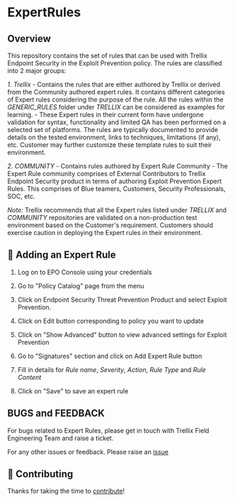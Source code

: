 # ExpertRules

## Overview

This repository contains the set of rules that can be used with Trellix Endpoint Security in the Exploit Prevention policy. 
The rules are classified into 2 major groups:

*1. Trellix* 
		- Contains the rules that are either authored by Trellix or derived from the Community authored expert rules. It contains different categories of Expert rules considering the purpose of the rule. All the rules within the *GENERIC_RULES* folder under *TRELLIX* can be considered as examples for learning.
		- These Expert rules in their current form have undergone validation for syntax, functionality and limited QA has been performed on a selected set of platforms. The rules are typically documented to provide details on the tested environment, links to techniques, limitations (if any), etc. Customer may further customize these template rules to suit their environment.
		
*2. COMMUNITY* 
		- Contains rules authored by Expert Rule Community
		- The Expert Rule community comprises of External Contributors to Trellix Endpoint Security product in terms of authoring Exploit Prevention Expert Rules. This comprises of Blue teamers, Customers, Security Professionals, SOC, etc.

*Note:*
Trellix recommends that all the Expert rules listed under *TRELLIX* and *COMMUNITY* repositories are validated on a non-production test environment based on the Customer's requirement. Customers should exercise caution in deploying the Expert rules in their environment. 


## 🚀 Adding an Expert Rule

1. Log on to EPO Console using your credentials
2. Go to "Policy Catalog" page from the menu


3. Click on Endpoint Security Threat Prevention Product and select Exploit Prevention.


4. Click on Edit button corresponding to policy you want to update
5. Click on "Show Advanced" button to view advanced settings for Exploit Prevention
6. Go to "Signatures" section and click on Add Expert Rule button
7. Fill in details for *Rule name*, *Severity*, *Action*, *Rule Type* and *Rule Content*
8. Click on "Save" to save an expert rule


## BUGS and FEEDBACK

For bugs related to Expert Rules, please get in touch with Trellix Field Engineering Team and raise a ticket.

For any other issues or feedback. Please raise an [issue](https://github.com/mcafee-enterprise/ExpertRules/issues) 

## 🤝 Contributing

Thanks for taking the time to [contribute](COMMUNITY)!
